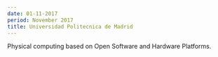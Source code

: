 ```yaml
---
date: 01-11-2017
period: November 2017
title: Universidad Politecnica de Madrid
---
```


Physical computing based on Open Software and Hardware Platforms.